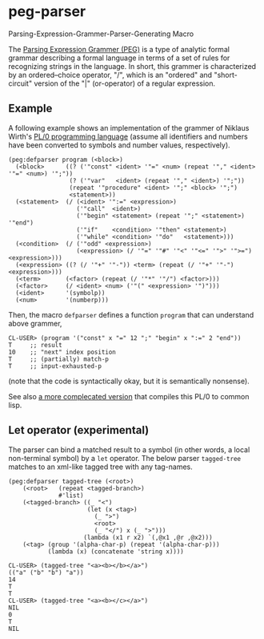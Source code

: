 # peg-parser
Parsing-Expression-Grammer-Parser-Generating Macro

The [Parsing Expression Grammer (PEG)](https://en.wikipedia.org/wiki/Parsing_expression_grammar) is a type of analytic formal grammar describing a formal language in terms of a set of rules for recognizing strings in the language.
In short, this grammer is characterized by an ordered–choice operator, "/", which is an "ordered" and "short-circuit" version of
the "|" (or-operator) of a regular expression.

## Example
A following example shows an implementation of the grammer of Niklaus Wirth's [PL/0 programming language](https://en.wikipedia.org/wiki/PL/0) (assume all identifiers and numbers have been converted to symbols and number values, respectively).
```common-lisp
(peg:defparser program (<block>)
  (<block>      ((? ('"const" <ident> '"=" <num> (repeat '"," <ident> '"=" <num>) '";"))
                 (? ('"var"   <ident> (repeat '"," <ident>) '";"))
                 (repeat '"procedure" <ident> '";" <block> '";")
                 <statement>))
  (<statement>  (/ (<ident> '":=" <expression>)
                   ('"call"  <ident>)
                   ('"begin" <statement> (repeat '";" <statement>) '"end")
                   ('"if"    <condition> '"then" <statement>)
                   ('"while" <condition> '"do"   <statement>)))
  (<condition>  (/ ('"odd" <expression>)
                   (<expression> (/ '"=" '"#" '"<" '"<=" '">" '">=") <expression>)))
  (<expression> ((? (/ '"+" '"-")) <term> (repeat (/ '"+" '"-") <expression>)))
  (<term>       (<factor> (repeat (/ '"*" '"/") <factor>)))
  (<factor>     (/ <ident> <num> ('"(" <expression> '")")))
  (<ident>      '(symbolp))
  (<num>        '(numberp)))
```
Then, the macro `defparser` defines a function `program` that can understand above grammer,
```common-lisp
CL-USER> (program '("const" x "=" 12 ";" "begin" x ":=" 2 "end"))
T     ;; result
10    ;; "next" index position
T     ;; (partially) match-p
T     ;; input-exhausted-p
```
(note that the code is syntactically okay, but it is semantically nonsense).

See also [a more complecated version](PL-0.lisp) that compiles this PL/0 to common lisp.

## Let operator (experimental)
The parser can bind a matched result to a symbol (in other words, a local non-terminal symbol) by a `let` operator. 
The below parser `tagged-tree` matches to an xml-like tagged tree with any tag-names.
```common-lisp
(peg:defparser tagged-tree (<root>)
    (<root>   (repeat <tagged-branch>)
              #'list)
    (<tagged-branch> ((_ "<")
                      (let (x <tag>)
                        (_ ">")
                        <root>
                        (_ "</") x (_ ">")))
                     (lambda (x1 r x2) `(,@x1 ,@r ,@x2)))
    (<tag> (group '(alpha-char-p) (repeat '(alpha-char-p)))
           (lambda (x) (concatenate 'string x))))
```
```common-lisp
CL-USER> (tagged-tree "<a><b></b></a>")
(("a" ("b" "b") "a"))
14
T
T
CL-USER> (tagged-tree "<a><b></c></a>")
NIL
0
T
NIL
```

